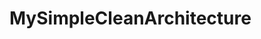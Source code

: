 # MySimpleCleanArchitecture
[![<ramdhanjr11>](https://circleci.com/gh/ramdhanjr11/MySimpleCleanArchitecture.svg?style=shield)](https://app.circleci.com/pipelines/gh/ramdhanjr11/MySimpleCleanArchitecture)
